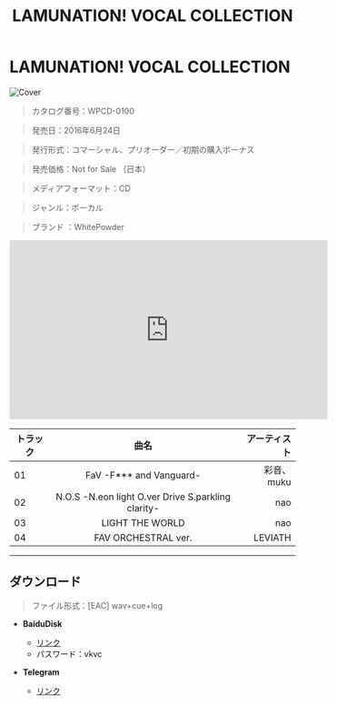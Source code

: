 ﻿---
layout: mypost
title: LAMUNATION! VOCAL COLLECTION
categories: [WhitePowder]
---

# LAMUNATION! VOCAL COLLECTION

![Cover](cover.jpg)

> カタログ番号：WPCD-0100

> 発売日：2016年6月24日

> 発行形式：コマーシャル、プリオーダー／初期の購入ボーナス

> 発売価格：Not for Sale （日本）

> メディアフォーマット：CD

> ジャンル：ボーカル

> ブランド ：WhitePowder

<iframe width="560" height="315" src="https://www.youtube.com/embed/xnB8dU1eZUE" title="YouTube video player" frameborder="0" allow="accelerometer; autoplay; clipboard-write; encrypted-media; gyroscope; picture-in-picture" allowfullscreen></iframe>

| トラック  |                    曲名                          |   アーティスト   |
| ------   | :-----------:                                    | -----:     |
|  01     |FaV -F*** and Vanguard-                           | 彩音、muku  | 
| 02      |N.O.S -N.eon light O.ver Drive S.parkling clarity-|   nao      |
| 03      |LIGHT THE WORLD                                   |   nao      |
| 04      |FAV ORCHESTRAL ver.                               | LEVIATH    |

---
## ダウンロード
> ファイル形式：[EAC] wav+cue+log

  - **BaiduDisk**

    - [リンク](https://pan.baidu.com/s/1okRlYSVtuZL8B063tx_Teg)
    - パスワード：vkvc
  
  - **Telegram**
  
    - [リンク](https://t.me/schato/52)
